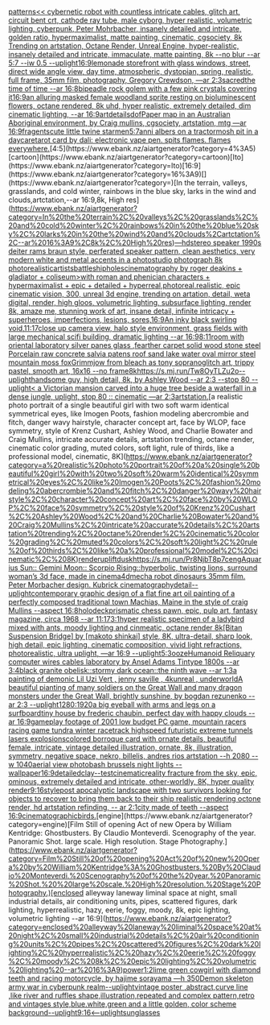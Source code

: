 [patterns](https://www.ebank.nz/aiartgenerator?category=patterns)[<< cybernetic robot with countless intricate cables, glitch art, circuit bent crt, cathode ray tube, male cyborg, hyper realistic, volumetric lighting, cyberpunk, Peter Mohrbacher, insanely detailed and intricate, golden ratio, hypermaximalist, matte painting, cinematic, cgsociety, 8k Trending on artstation, Octane Render, Unreal Engine, hyper-realistic, insanely detailed and intricate, immaculate, matte painting, 8k --no blur --ar 5:7 --iw 0.5 --uplight](https://www.ebank.nz/aiartgenerator?category=%3C%3C%20cybernetic%20robot%20with%20countless%20intricate%20cables%2C%20glitch%20art%2C%20circuit%20bent%20crt%2C%20cathode%20ray%20tube%2C%20male%20cyborg%2C%20hyper%20realistic%2C%20volumetric%20lighting%2C%20cyberpunk%2C%20Peter%20Mohrbacher%2C%20insanely%20detailed%20and%20intricate%2C%20golden%20ratio%2C%20hypermaximalist%2C%20matte%20painting%2C%20cinematic%2C%20cgsociety%2C%208k%20Trending%20on%20artstation%2C%20Octane%20Render%2C%20Unreal%20Engine%2C%20hyper-realistic%2C%20insanely%20detailed%20and%20intricate%2C%20immaculate%2C%20matte%20painting%2C%208k%20--no%20blur%20--ar%205%3A7%20--iw%200.5%20--uplight)[16:9](https://www.ebank.nz/aiartgenerator?category=16%3A9)[lemonade storefront with glass windows, street, direct wide angle view, day time, atmospheric, dystopian, spring, realistic, full frame, 35mm film, photography, Gregory Crewdson, —ar 2:3](https://www.ebank.nz/aiartgenerator?category=lemonade%20storefront%20with%20glass%20windows%2C%20street%2C%20direct%20wide%20angle%20view%2C%20day%20time%2C%20atmospheric%2C%20dystopian%2C%20spring%2C%20realistic%2C%20full%20frame%2C%2035mm%20film%2C%20photography%2C%20Gregory%20Crewdson%2C%20%E2%80%94ar%202%3A3)[sacred](https://www.ebank.nz/aiartgenerator?category=sacred)[the time of time --ar 16:8](https://www.ebank.nz/aiartgenerator?category=the%20time%20of%20time%20--ar%2016%3A8)[bipeadle rock golem with a few pink crystals covering it](https://www.ebank.nz/aiartgenerator?category=bipeadle%20rock%20golem%20with%20a%20few%20pink%20crystals%20covering%20it)[16:9](https://www.ebank.nz/aiartgenerator?category=16%3A9)[an alluring masked female woodland sprite resting on bioluminescent flowers, octane rendered, 8k uhd, hyper realistic,  extremely detailed,  dim cinematic lighting, --ar 16:9](https://www.ebank.nz/aiartgenerator?category=an%20alluring%20masked%20female%20woodland%20sprite%20resting%20on%20bioluminescent%20flowers%2C%20octane%20rendered%2C%208k%20uhd%2C%20hyper%20realistic%2C%20%20extremely%20detailed%2C%20%20dim%20cinematic%20lighting%2C%20--ar%2016%3A9)[art](https://www.ebank.nz/aiartgenerator?category=art)[details](https://www.ebank.nz/aiartgenerator?category=details)[dof](https://www.ebank.nz/aiartgenerator?category=dof)[Paper map in an Australian Aboriginal environment, by Craig mullins, cgsociety, artstation, mtg —ar 16:9](https://www.ebank.nz/aiartgenerator?category=Paper%20map%20in%20an%20Australian%20Aboriginal%20environment%2C%20by%20Craig%20mullins%2C%20cgsociety%2C%20artstation%2C%20mtg%20%E2%80%94ar%2016%3A9)[fragents](https://www.ebank.nz/aiartgenerator?category=fragents)[cute little twine star](https://www.ebank.nz/aiartgenerator?category=cute%20little%20twine%20star)[men](https://www.ebank.nz/aiartgenerator?category=men)[5:7](https://www.ebank.nz/aiartgenerator?category=5%3A7)[anni albers on a tractor](https://www.ebank.nz/aiartgenerator?category=anni%20albers%20on%20a%20tractor)[mosh pit in a daycare](https://www.ebank.nz/aiartgenerator?category=mosh%20pit%20in%20a%20daycare)[tarot card by dali: electronic vape pen. spits flames. flames everywhere.](https://www.ebank.nz/aiartgenerator?category=tarot%20card%20by%20dali%3A%20electronic%20vape%20pen.%20spits%20flames.%20flames%20everywhere.)[4:5](https://www.ebank.nz/aiartgenerator?category=4%3A5)[cartoon](https://www.ebank.nz/aiartgenerator?category=cartoon)[Ito](https://www.ebank.nz/aiartgenerator?category=Ito)[16:9](https://www.ebank.nz/aiartgenerator?category=16%3A9)[](https://www.ebank.nz/aiartgenerator?category=)[In the terrain, valleys, grasslands, and cold winter, rainbows in the blue sky, larks in the wind and clouds,artctation,--ar 16:9,8k, High res](https://www.ebank.nz/aiartgenerator?category=In%20the%20terrain%2C%20valleys%2C%20grasslands%2C%20and%20cold%20winter%2C%20rainbows%20in%20the%20blue%20sky%2C%20larks%20in%20the%20wind%20and%20clouds%2Cartctation%2C--ar%2016%3A9%2C8k%2C%20High%20res)[—hd](https://www.ebank.nz/aiartgenerator?category=%E2%80%94hd)[stereo speaker 1990s deiter rams braun style, perferated speaker pattern, clean aesthetics, very modern white and metal accents in a photostudio photograph 8k photorealistic](https://www.ebank.nz/aiartgenerator?category=stereo%20speaker%201990s%20deiter%20rams%20braun%20style%2C%20perferated%20speaker%20pattern%2C%20clean%20aesthetics%2C%20very%20modern%20white%20and%20metal%20accents%20in%20a%20photostudio%20photograph%208k%20photorealistic)[artists](https://www.ebank.nz/aiartgenerator?category=artists)[battleship](https://www.ebank.nz/aiartgenerator?category=battleship)[holes](https://www.ebank.nz/aiartgenerator?category=holes)[cinematography by roger deakins  +  gladiator  +  coliseum>with roman and phenician characters  +  hypermaximalist  +  epic  +  detailed  +  hyperreal,photoreal,realistic, epic cinematic vision, 300, unreal 3d engine, trending on artation, detail, weta digital, render, high gloos, volumetric lighting, subsurface lighting, render 8k, amaze me, stunning work of art, insane detail, infinite intricacy  +  superheroes, imperfections, lesions, sores,](https://www.ebank.nz/aiartgenerator?category=cinematography%20by%20roger%20deakins%20%20%2B%20%20gladiator%20%20%2B%20%20coliseum%3Ewith%20roman%20and%20phenician%20characters%20%20%2B%20%20hypermaximalist%20%20%2B%20%20epic%20%20%2B%20%20detailed%20%20%2B%20%20hyperreal%2Cphotoreal%2Crealistic%2C%20epic%20cinematic%20vision%2C%20300%2C%20unreal%203d%20engine%2C%20trending%20on%20artation%2C%20detail%2C%20weta%20digital%2C%20render%2C%20high%20gloos%2C%20volumetric%20lighting%2C%20subsurface%20lighting%2C%20render%208k%2C%20amaze%20me%2C%20stunning%20work%20of%20art%2C%20insane%20detail%2C%20infinite%20intricacy%20%20%2B%20%20superheroes%2C%20imperfections%2C%20lesions%2C%20sores%2C)[16:9](https://www.ebank.nz/aiartgenerator?category=16%3A9)[An inky black swirling void,](https://www.ebank.nz/aiartgenerator?category=An%20inky%20black%20swirling%20void%2C)[11:17](https://www.ebank.nz/aiartgenerator?category=11%3A17)[close up camera view, halo style environment, grass fields with large mechanical scifi building, dramatic lighting --ar 16:9](https://www.ebank.nz/aiartgenerator?category=close%20up%20camera%20view%2C%20halo%20style%20environment%2C%20grass%20fields%20with%20large%20mechanical%20scifi%20building%2C%20dramatic%20lighting%20--ar%2016%3A9)[8:11](https://www.ebank.nz/aiartgenerator?category=8%3A11)[room with oriental laboratory silver panes glass ,fearther carpet solid wood stone steel Porcelain raw concrete salvia patens roof sand lake water oval mirror steel mountain moss fox](https://www.ebank.nz/aiartgenerator?category=room%20with%20oriental%20laboratory%20silver%20panes%20glass%20%2Cfearther%20carpet%20solid%20wood%20stone%20steel%20Porcelain%20raw%20concrete%20salvia%20patens%20roof%20sand%20lake%20water%20oval%20mirror%20steel%20mountain%20moss%20fox)[Grimmjow from bleach as tony soprano](https://www.ebank.nz/aiartgenerator?category=Grimmjow%20from%20bleach%20as%20tony%20soprano)[glitch art, trippy pastel,  smooth art, 16x16 --no frame](https://www.ebank.nz/aiartgenerator?category=glitch%20art%2C%20trippy%20pastel%2C%20%20smooth%20art%2C%2016x16%20--no%20frame)[8k](https://www.ebank.nz/aiartgenerator?category=8k)[<https://s.mj.run/Tw8OyTLZu2o>](https://www.ebank.nz/aiartgenerator?category=%3Chttps%3A//s.mj.run/Tw8OyTLZu2o%3E)[--uplight](https://www.ebank.nz/aiartgenerator?category=--uplight)[handsome guy, high detail, 8k, by Ashley Wood --ar 2:3 --stop 80 --uplight](https://www.ebank.nz/aiartgenerator?category=handsome%20guy%2C%20high%20detail%2C%208k%2C%20by%20Ashley%20Wood%20--ar%202%3A3%20--stop%2080%20--uplight)[< a Victorian mansion carved into a huge tree beside a waterfall in a dense jungle, uplight, stop 80 :: cinematic —ar 2:3](https://www.ebank.nz/aiartgenerator?category=%3C%20a%20Victorian%20mansion%20carved%20into%20a%20huge%20tree%20beside%20a%20waterfall%20in%20a%20dense%20jungle%2C%20uplight%2C%20stop%2080%20%3A%3A%20cinematic%20%E2%80%94ar%202%3A3)[artstation.](https://www.ebank.nz/aiartgenerator?category=artstation.)[a realistic photo portrait of a single beautiful girl with two soft warm identical symmetrical eyes, like Imogen Poots, fashion modeling abercrombie and fitch, danger wavy hairstyle, character concept art, face by WLOP, face symmetry, style of Krenz Cushart, Ashley Wood, and Charlie Bowater and Craig Mullins, intricate accurate details, artstation trending, octane render, cinematic color grading, muted colors, soft light, rule of thirds, like a professional model, cinematic, 8K](https://www.ebank.nz/aiartgenerator?category=a%20realistic%20photo%20portrait%20of%20a%20single%20beautiful%20girl%20with%20two%20soft%20warm%20identical%20symmetrical%20eyes%2C%20like%20Imogen%20Poots%2C%20fashion%20modeling%20abercrombie%20and%20fitch%2C%20danger%20wavy%20hairstyle%2C%20character%20concept%20art%2C%20face%20by%20WLOP%2C%20face%20symmetry%2C%20style%20of%20Krenz%20Cushart%2C%20Ashley%20Wood%2C%20and%20Charlie%20Bowater%20and%20Craig%20Mullins%2C%20intricate%20accurate%20details%2C%20artstation%20trending%2C%20octane%20render%2C%20cinematic%20color%20grading%2C%20muted%20colors%2C%20soft%20light%2C%20rule%20of%20thirds%2C%20like%20a%20professional%20model%2C%20cinematic%2C%208K)[render](https://www.ebank.nz/aiartgenerator?category=render)[uplift](https://www.ebank.nz/aiartgenerator?category=uplift)[dusk](https://www.ebank.nz/aiartgenerator?category=dusk)[<https://s.mj.run/Pr8NjbT8p7c>](https://www.ebank.nz/aiartgenerator?category=%3Chttps%3A//s.mj.run/Pr8NjbT8p7c%3E)[eng](https://www.ebank.nz/aiartgenerator?category=eng)[Aquarius Sun:: Gemini Moon:: Scorpio Rising::](https://www.ebank.nz/aiartgenerator?category=Aquarius%20Sun%3A%3A%20Gemini%20Moon%3A%3A%20Scorpio%20Rising%3A%3A)[hyperbolic, twisting lions, surround woman’s 3d face, made in cinema4d](https://www.ebank.nz/aiartgenerator?category=hyperbolic%2C%20twisting%20lions%2C%20surround%20woman%E2%80%99s%203d%20face%2C%20made%20in%20cinema4d)[mecha robot dinosaurs 35mm film. Peter Morbacher design. Kubrick cinematography](https://www.ebank.nz/aiartgenerator?category=mecha%20robot%20dinosaurs%2035mm%20film.%20Peter%20Morbacher%20design.%20Kubrick%20cinematography)[detail](https://www.ebank.nz/aiartgenerator?category=detail)[--uplight](https://www.ebank.nz/aiartgenerator?category=--uplight)[contemporary graphic design of a flat fine art oil painting of a perfectly composed traditional town Machias, Maine in the style of craig Mullins --aspect 16:8](https://www.ebank.nz/aiartgenerator?category=contemporary%20graphic%20design%20of%20a%20flat%20fine%20art%20oil%20painting%20of%20a%20perfectly%20composed%20traditional%20town%20Machias%2C%20Maine%20in%20the%20style%20of%20craig%20Mullins%20--aspect%2016%3A8)[holodeck](https://www.ebank.nz/aiartgenerator?category=holodeck)[prismatic chess pawn, epic, pulp art, fantasy magazine, circa 1968 --ar 11:17](https://www.ebank.nz/aiartgenerator?category=prismatic%20chess%20pawn%2C%20epic%2C%20pulp%20art%2C%20fantasy%20magazine%2C%20circa%201968%20--ar%2011%3A17)[3:1](https://www.ebank.nz/aiartgenerator?category=3%3A1)[hyper realistic  specimen of a ladybird mixed with ants, moody lighting and cinmeatic, octane render 8k](https://www.ebank.nz/aiartgenerator?category=hyper%20realistic%20%20specimen%20of%20a%20ladybird%20mixed%20with%20ants%2C%20moody%20lighting%20and%20cinmeatic%2C%20octane%20render%208k)[[Bitan Suspension Bridge] by [makoto shinkai] style, 8K, ultra-detail, sharp look, high detail, epic lighting, cinematic composition, vivid light refractions, photorealistic, ultra uplight, —ar 16:9 --uplight](https://www.ebank.nz/aiartgenerator?category=%5BBitan%20Suspension%20Bridge%5D%20by%20%5Bmakoto%20shinkai%5D%20style%2C%208K%2C%20ultra-detail%2C%20sharp%20look%2C%20high%20detail%2C%20epic%20lighting%2C%20cinematic%20composition%2C%20vivid%20light%20refractions%2C%20photorealistic%2C%20ultra%20uplight%2C%20%E2%80%94ar%2016%3A9%20--uplight)[5:3](https://www.ebank.nz/aiartgenerator?category=5%3A3)[ooze](https://www.ebank.nz/aiartgenerator?category=ooze)[Humanoid Reliquary computer wires cables laboratory by Ansel Adams Tintype 1800s --ar 3:4](https://www.ebank.nz/aiartgenerator?category=Humanoid%20Reliquary%20computer%20wires%20cables%20laboratory%20by%20Ansel%20Adams%20Tintype%201800s%20--ar%203%3A4)[black granite obelisk::stormy dark ocean::the ninth wave  --ar 1:3](https://www.ebank.nz/aiartgenerator?category=black%20granite%20obelisk%3A%3Astormy%20dark%20ocean%3A%3Athe%20ninth%20wave%20%20--ar%201%3A3)[a painting of demonic Lil Uzi Vert   , jenny saville , 4kunreal , underworld](https://www.ebank.nz/aiartgenerator?category=a%20painting%20of%20demonic%20Lil%20Uzi%20Vert%20%20%20%2C%20jenny%20saville%20%2C%204kunreal%20%2C%20underworld)[A beautiful pianting of many soldiers on the Great Wall and many dragon monsters under the Great Wall, brightly sunshine, by bogdan rezunenko --ar 2:3 --uplight](https://www.ebank.nz/aiartgenerator?category=A%20beautiful%20pianting%20of%20many%20soldiers%20on%20the%20Great%20Wall%20and%20many%20dragon%20monsters%20under%20the%20Great%20Wall%2C%20brightly%20sunshine%2C%20by%20bogdan%20rezunenko%20--ar%202%3A3%20--uplight)[1280:1920](https://www.ebank.nz/aiartgenerator?category=1280%3A1920)[a big eyeball with arms and legs on a surfboard](https://www.ebank.nz/aiartgenerator?category=a%20big%20eyeball%20with%20arms%20and%20legs%20on%20a%20surfboard)[tiny house by frederic chaubin, perfect day with happy clouds --ar 16:9](https://www.ebank.nz/aiartgenerator?category=tiny%20house%20by%20frederic%20chaubin%2C%20perfect%20day%20with%20happy%20clouds%20--ar%2016%3A9)[gameplay footage of 2001 low budget PC game, mountain racers racing game tundra winter racetrack highspeed futuristic extreme tunnels lasers explosions](https://www.ebank.nz/aiartgenerator?category=gameplay%20footage%20of%202001%20low%20budget%20PC%20game%2C%20mountain%20racers%20racing%20game%20tundra%20winter%20racetrack%20highspeed%20futuristic%20extreme%20tunnels%20lasers%20explosions)[colored borroque card with ornate details, beautiful female, intricate, vintage detailed illustration, ornate, 8k, illustration, symmetry, negative space, nekro, billelis, andres rios artstation --h 2080 --w 1040](https://www.ebank.nz/aiartgenerator?category=colored%20borroque%20card%20with%20ornate%20details%2C%20beautiful%20female%2C%20intricate%2C%20vintage%20detailed%20illustration%2C%20ornate%2C%208k%2C%20illustration%2C%20symmetry%2C%20negative%20space%2C%20nekro%2C%20billelis%2C%20andres%20rios%20artstation%20--h%202080%20--w%201040)[aerial view photobash brussels night lights --wallpaper](https://www.ebank.nz/aiartgenerator?category=aerial%20view%20photobash%20brussels%20night%20lights%20--wallpaper)[16:9](https://www.ebank.nz/aiartgenerator?category=16%3A9)[detailed](https://www.ebank.nz/aiartgenerator?category=detailed)[clay](https://www.ebank.nz/aiartgenerator?category=clay)[--test](https://www.ebank.nz/aiartgenerator?category=--test)[cinematic](https://www.ebank.nz/aiartgenerator?category=cinematic)[reality fracture from the sky, epic, ominous, extremely detailed and intricate, other-worldly, 8K, hyper quality render](https://www.ebank.nz/aiartgenerator?category=reality%20fracture%20from%20the%20sky%2C%20epic%2C%20ominous%2C%20extremely%20detailed%20and%20intricate%2C%20other-worldly%2C%208K%2C%20hyper%20quality%20render)[9:16](https://www.ebank.nz/aiartgenerator?category=9%3A16)[style](https://www.ebank.nz/aiartgenerator?category=style)[post apocalyptic landscape with two survivors looking for objects to recover to bring them back to their ship realistic rendering octone render, hd artstation refinding, -- ar 2:1](https://www.ebank.nz/aiartgenerator?category=post%20apocalyptic%20landscape%20with%20two%20survivors%20looking%20for%20objects%20to%20recover%20to%20bring%20them%20back%20to%20their%20ship%20realistic%20rendering%20octone%20render%2C%20hd%20artstation%20refinding%2C%20--%20ar%202%3A1)[city made of teeth --aspect 16:9](https://www.ebank.nz/aiartgenerator?category=city%20made%20of%20teeth%20--aspect%2016%3A9)[cinematographic](https://www.ebank.nz/aiartgenerator?category=cinematographic)[birds.](https://www.ebank.nz/aiartgenerator?category=birds.)[engine](https://www.ebank.nz/aiartgenerator?category=engine)[Film Still of opening Act of new Opera by William Kentridge: Ghostbusters. By Claudio Monteverdi. Scenography of the year. Panoramic Shot.  large scale. High resolution. Stage Photography.](https://www.ebank.nz/aiartgenerator?category=Film%20Still%20of%20opening%20Act%20of%20new%20Opera%20by%20William%20Kentridge%3A%20Ghostbusters.%20By%20Claudio%20Monteverdi.%20Scenography%20of%20the%20year.%20Panoramic%20Shot.%20%20large%20scale.%20High%20resolution.%20Stage%20Photography.)[enclosed alleyway laneway liminal space at night, small industrial details, air conditioning units, pipes, scattered figures, dark lighting, hyperrealistic, hazy, eerie, foggy, moody, 8k, epic lighting, volumetric lighting --ar 16:9](https://www.ebank.nz/aiartgenerator?category=enclosed%20alleyway%20laneway%20liminal%20space%20at%20night%2C%20small%20industrial%20details%2C%20air%20conditioning%20units%2C%20pipes%2C%20scattered%20figures%2C%20dark%20lighting%2C%20hyperrealistic%2C%20hazy%2C%20eerie%2C%20foggy%2C%20moody%2C%208k%2C%20epic%20lighting%2C%20volumetric%20lighting%20--ar%2016%3A9)[power](https://www.ebank.nz/aiartgenerator?category=power)[1:2](https://www.ebank.nz/aiartgenerator?category=1%3A2)[lime green cowgirl with diamond teeth and racing motorcycle, by hajime sorayama —h 350](https://www.ebank.nz/aiartgenerator?category=lime%20green%20cowgirl%20with%20diamond%20teeth%20and%20racing%20motorcycle%2C%20by%20hajime%20sorayama%20%E2%80%94h%20350)[Demon skeleton army war in cyberpunk realm](https://www.ebank.nz/aiartgenerator?category=Demon%20skeleton%20army%20war%20in%20cyberpunk%20realm)[--uplight](https://www.ebank.nz/aiartgenerator?category=--uplight)[vintage poster ,abstract,curve line ,like river and ruffles shape,illustration,repeated and complex pattern,retro and vintages style,blue.white,green and a little golden, color scheme background](https://www.ebank.nz/aiartgenerator?category=vintage%20poster%20%2Cabstract%2Ccurve%20line%20%2Clike%20river%20and%20ruffles%20shape%2Cillustration%2Crepeated%20and%20complex%20pattern%2Cretro%20and%20vintages%20style%2Cblue.white%2Cgreen%20and%20a%20little%20golden%2C%20color%20scheme%20background)[--uplight](https://www.ebank.nz/aiartgenerator?category=--uplight)[9:16](https://www.ebank.nz/aiartgenerator?category=9%3A16)[<--uplight](https://www.ebank.nz/aiartgenerator?category=%3C--uplight)[sunglasses](https://www.ebank.nz/aiartgenerator?category=sunglasses)